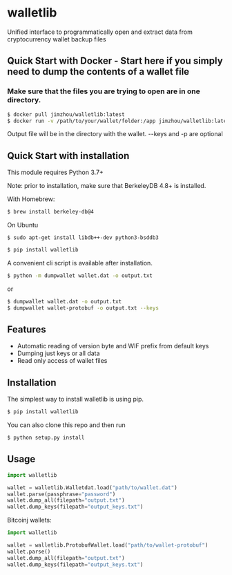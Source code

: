 # walletlib



Unified interface to programmatically open and extract data from cryptocurrency wallet backup files

## Quick Start with Docker - Start here if you simply need to dump the contents of a wallet file

### Make sure that the files you are trying to open are in one directory.

```bash
$ docker pull jimzhou/walletlib:latest
$ docker run -v /path/to/your/wallet/folder:/app jimzhou/walletlib:latest wallet.dat -o wallet_output.txt --keys -p password
```
Output file will be in the directory with the wallet. --keys and -p are optional



## Quick Start with installation

This module requires Python 3.7+

Note: prior to installation, make sure that BerkeleyDB 4.8+ is installed.

With Homebrew:
```bash
$ brew install berkeley-db@4
```

On Ubuntu
```
$ sudo apt-get install libdb++-dev python3-bsddb3
```

```bash
$ pip install walletlib
```
A convenient cli script is available after installation.
```bash
$ python -m dumpwallet wallet.dat -o output.txt
```
or
```bash
$ dumpwallet wallet.dat -o output.txt
$ dumpwallet wallet-protobuf -o output.txt --keys
```

## Features
- Automatic reading of version byte and WIF prefix from default keys
- Dumping just keys or all data
- Read only access of wallet files

## Installation
The simplest way to install walletlib is using pip.
```bash
$ pip install walletlib
```
You can also clone this repo and then run
```bash
$ python setup.py install
```
## Usage
```python
import walletlib

wallet = walletlib.Walletdat.load("path/to/wallet.dat")
wallet.parse(passphrase="password")
wallet.dump_all(filepath="output.txt")
wallet.dump_keys(filepath="output_keys.txt")

```
Bitcoinj wallets:

```python
import walletlib

wallet = walletlib.ProtobufWallet.load("path/to/wallet-protobuf")
wallet.parse()
wallet.dump_all(filepath="output.txt")
wallet.dump_keys(filepath="output_keys.txt")
```


